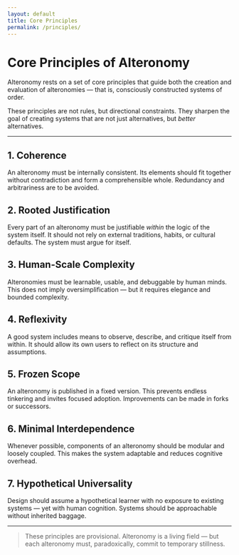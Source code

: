```yaml
---
layout: default
title: Core Principles
permalink: /principles/
---
```


# Core Principles of Alteronomy

Alteronomy rests on a set of core principles that guide both the creation and evaluation of alteronomies — that is, consciously constructed systems of order.

These principles are not rules, but directional constraints. They sharpen the goal of creating systems that are not just alternatives, but *better* alternatives.

---

## 1. Coherence

An alteronomy must be internally consistent. Its elements should fit together without contradiction and form a comprehensible whole. Redundancy and arbitrariness are to be avoided.

## 2. Rooted Justification

Every part of an alteronomy must be justifiable *within* the logic of the system itself. It should not rely on external traditions, habits, or cultural defaults. The system must argue for itself.

## 3. Human-Scale Complexity

Alteronomies must be learnable, usable, and debuggable by human minds. This does not imply oversimplification — but it requires elegance and bounded complexity.

## 4. Reflexivity

A good system includes means to observe, describe, and critique itself from within. It should allow its own users to reflect on its structure and assumptions.

## 5. Frozen Scope

An alteronomy is published in a fixed version. This prevents endless tinkering and invites focused adoption. Improvements can be made in forks or successors.

## 6. Minimal Interdependence

Whenever possible, components of an alteronomy should be modular and loosely coupled. This makes the system adaptable and reduces cognitive overhead.

## 7. Hypothetical Universality

Design should assume a hypothetical learner with no exposure to existing systems — yet with human cognition. Systems should be approachable without inherited baggage.

---

> These principles are provisional. Alteronomy is a living field — but each alteronomy must, paradoxically, commit to temporary stillness.

